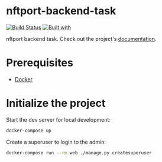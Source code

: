 # nftport-backend-task

[![Build Status](https://travis-ci.org/maxshilov/nftport-backend-task.svg?branch=master)](https://travis-ci.org/maxshilov/nftport-backend-task)
[![Built with](https://img.shields.io/badge/Built_with-Cookiecutter_Django_Rest-F7B633.svg)](https://github.com/agconti/cookiecutter-django-rest)

nftport backend task. Check out the project's [documentation](http://maxshilov.github.io/nftport-backend-task/).

# Prerequisites

- [Docker](https://docs.docker.com/docker-for-mac/install/)

# Initialize the project

Start the dev server for local development:

```bash
docker-compose up
```

Create a superuser to login to the admin:

```bash
docker-compose run --rm web ./manage.py createsuperuser
```
